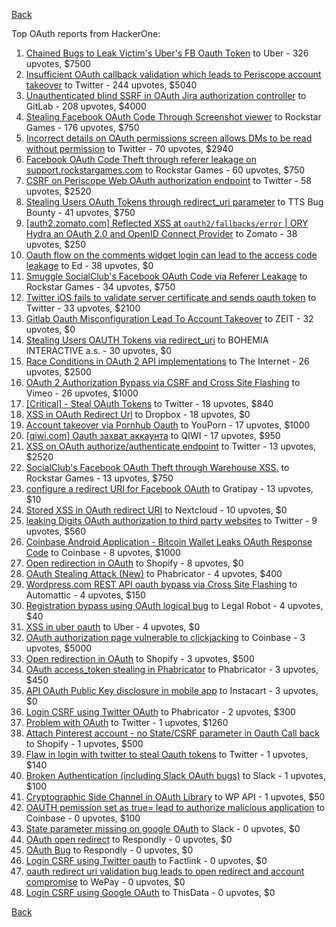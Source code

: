 [Back](../README.md)

Top OAuth reports from HackerOne:

1. [Chained Bugs to Leak Victim's Uber's FB Oauth Token](https://hackerone.com/reports/202781) to Uber - 326 upvotes, $7500
2. [Insufficient OAuth callback validation which leads to Periscope account takeover](https://hackerone.com/reports/110293) to Twitter - 244 upvotes, $5040
3. [Unauthenticated blind SSRF in OAuth Jira authorization controller](https://hackerone.com/reports/398799) to GitLab - 208 upvotes, $4000
4. [Stealing Facebook OAuth Code Through Screenshot viewer](https://hackerone.com/reports/488269) to Rockstar Games - 176 upvotes, $750
5. [Incorrect details on OAuth permissions screen allows DMs to be read without permission](https://hackerone.com/reports/434763) to Twitter - 70 upvotes, $2940
6. [Facebook OAuth Code Theft through referer leakage on support.rockstargames.com](https://hackerone.com/reports/482743) to Rockstar Games - 60 upvotes, $750
7. [CSRF on Periscope Web OAuth authorization endpoint](https://hackerone.com/reports/215381) to Twitter - 58 upvotes, $2520
8. [Stealing Users OAuth Tokens through redirect_uri parameter](https://hackerone.com/reports/665651) to TTS Bug Bounty - 41 upvotes, $750
9. [[auth2.zomato.com] Reflected XSS at `oauth2/fallbacks/error` | ORY Hydra an OAuth 2.0 and OpenID Connect Provider](https://hackerone.com/reports/456333) to Zomato - 38 upvotes, $250
10. [Oauth flow on the comments widget login can lead to the access code leakage](https://hackerone.com/reports/292783) to Ed - 38 upvotes, $0
11. [Smuggle SocialClub's Facebook OAuth Code via Referer Leakage](https://hackerone.com/reports/342709) to Rockstar Games - 34 upvotes, $750
12. [Twitter iOS fails to validate server certificate and sends oauth token](https://hackerone.com/reports/168538) to Twitter - 33 upvotes, $2100
13. [Gitlab Oauth Misconfiguration Lead To Account Takeover](https://hackerone.com/reports/541701) to ZEIT - 32 upvotes, $0
14. [Stealing Users OAUTH Tokens via redirect_uri](https://hackerone.com/reports/405100) to BOHEMIA INTERACTIVE a.s. - 30 upvotes, $0
15. [Race Conditions in OAuth 2 API implementations](https://hackerone.com/reports/55140) to The Internet - 26 upvotes, $2500
16. [OAuth 2 Authorization Bypass via CSRF and Cross Site Flashing](https://hackerone.com/reports/136582) to Vimeo - 26 upvotes, $1000
17. [[Critical] - Steal OAuth Tokens](https://hackerone.com/reports/131202) to Twitter - 18 upvotes, $840
18. [XSS in OAuth Redirect Url](https://hackerone.com/reports/163707) to Dropbox - 18 upvotes, $0
19. [Account takeover via Pornhub Oauth](https://hackerone.com/reports/192648) to YouPorn - 17 upvotes, $1000
20. [[qiwi.com] Oauth захват аккаунта](https://hackerone.com/reports/159507) to QIWI - 17 upvotes, $950
21. [XSS on OAuth authorize/authenticate endpoint](https://hackerone.com/reports/87040) to Twitter - 13 upvotes, $2520
22. [SocialClub's Facebook OAuth Theft through Warehouse XSS.](https://hackerone.com/reports/316948) to Rockstar Games - 13 upvotes, $750
23. [configure a redirect URI for Facebook OAuth](https://hackerone.com/reports/140432) to Gratipay - 13 upvotes, $10
24. [Stored XSS in OAuth redirect URI](https://hackerone.com/reports/261138) to Nextcloud - 10 upvotes, $0
25. [leaking Digits OAuth authorization to third party websites](https://hackerone.com/reports/166942) to Twitter - 9 upvotes, $560
26. [Coinbase Android Application - Bitcoin Wallet Leaks OAuth Response Code](https://hackerone.com/reports/5314) to Coinbase - 8 upvotes, $1000
27. [Open redirection in OAuth](https://hackerone.com/reports/405697) to Shopify - 8 upvotes, $0
28. [OAuth Stealing Attack (New)](https://hackerone.com/reports/3930) to Phabricator - 4 upvotes, $400
29. [Wordpress.com REST API oauth bypass via Cross Site Flashing](https://hackerone.com/reports/176308) to Automattic - 4 upvotes, $150
30. [Registration bypass using OAuth logical bug](https://hackerone.com/reports/64946) to Legal Robot - 4 upvotes, $40
31. [XSS in uber oauth](https://hackerone.com/reports/131052) to Uber - 4 upvotes, $0
32. [OAuth authorization page vulnerable to clickjacking](https://hackerone.com/reports/65825) to Coinbase - 3 upvotes, $5000
33. [Open redirection in OAuth](https://hackerone.com/reports/55525) to Shopify - 3 upvotes, $500
34. [OAuth access_token stealing in Phabricator](https://hackerone.com/reports/3596) to Phabricator - 3 upvotes, $450
35. [API OAuth Public Key disclosure in mobile app](https://hackerone.com/reports/160120) to Instacart - 3 upvotes, $0
36. [Login CSRF using Twitter OAuth](https://hackerone.com/reports/2228) to Phabricator - 2 upvotes, $300
37. [Problem with OAuth](https://hackerone.com/reports/46485) to Twitter - 1 upvotes, $1260
38. [Attach Pinterest account - no State/CSRF parameter in Oauth Call back](https://hackerone.com/reports/111218) to Shopify - 1 upvotes, $500
39. [Flaw in login with twitter to steal Oauth tokens](https://hackerone.com/reports/44492) to Twitter - 1 upvotes, $140
40. [Broken Authentication (including Slack OAuth bugs)](https://hackerone.com/reports/2559) to Slack - 1 upvotes, $100
41. [Cryptographic Side Channel in OAuth Library](https://hackerone.com/reports/31168) to WP API - 1 upvotes, $50
42. [OAUTH pemission set as true= lead to authorize malicious application](https://hackerone.com/reports/87561) to Coinbase - 0 upvotes, $100
43. [State parameter missing on google OAuth](https://hackerone.com/reports/2688) to Slack - 0 upvotes, $0
44. [OAuth open redirect](https://hackerone.com/reports/7900) to Respondly - 0 upvotes, $0
45. [OAuth Bug](https://hackerone.com/reports/9460) to Respondly - 0 upvotes, $0
46. [Login CSRF using Twitter oauth](https://hackerone.com/reports/13555) to Factlink - 0 upvotes, $0
47. [oauth redirect uri validation bug leads to open redirect and account compromise](https://hackerone.com/reports/20661) to WePay - 0 upvotes, $0
48. [Login CSRF using Google OAuth](https://hackerone.com/reports/118737) to ThisData - 0 upvotes, $0


[Back](../README.md)